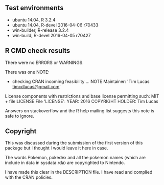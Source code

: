 ## Test environments
* ubuntu 14.04, R 3.2.4
* ubuntu 14.04, R-devel 2016-04-06 r70433
* win-builder, R-release 3.2.4
* win-build, R-devel 2016-04-05 r70427

## R CMD check results

There were no ERRORS or WARNINGS.

There was one NOTE:

* checking CRAN incoming feasibility ... NOTE
Maintainer: 'Tim Lucas <timcdlucas@gmail.com>'

License components with restrictions and base license permitting such:
  MIT + file LICENSE
File 'LICENSE':
  YEAR: 2016
  COPYRIGHT HOLDER: Tim Lucas

Answers on stackoverflow and the R help mailing list suggests this note is safe to ignore.


## Copyright 

This was discussed during the submission of the first version of this package but I thought I would leave it here in case.

The words Pokemon, pokedex and all the pokemon names (which are include in data in sysdata.rda) are copyrighted to Nintendo.

I have made this clear in the DESCRIPTION file. I have read and complied with the CRAN policies. 


